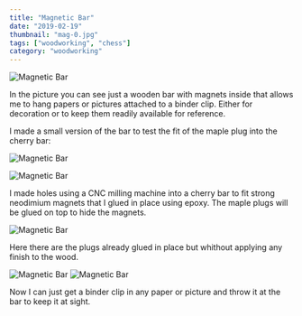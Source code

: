 ```yaml
---
title: "Magnetic Bar"
date: "2019-02-19"
thumbnail: "mag-0.jpg"
tags: ["woodworking", "chess"]
category: "woodworking"
---
```


![Magnetic Bar](mag-0.jpg)

In the picture you can see just a wooden bar with magnets inside that allows me to
hang papers or pictures attached to a binder clip. Either for decoration or to keep
them readily available for reference.

I  made a small version of the bar to test the fit of the maple plug into the cherry bar:

![Magnetic Bar](mag-1.jpg)


![Magnetic Bar](mag-2.jpg)

I made holes using a CNC milling machine into a cherry bar to fit strong
neodimium magnets that I glued in place using epoxy. The maple plugs will be glued on
top to hide the magnets.

![Magnetic Bar](mag-3.jpg)

Here there are the plugs already glued in place but whithout applying any finish
to the wood.

![Magnetic Bar](mag-4.jpg)
![Magnetic Bar](mag-5.jpg)

Now I can just get a binder clip in any paper or picture and throw it
at the bar to keep it at sight.
